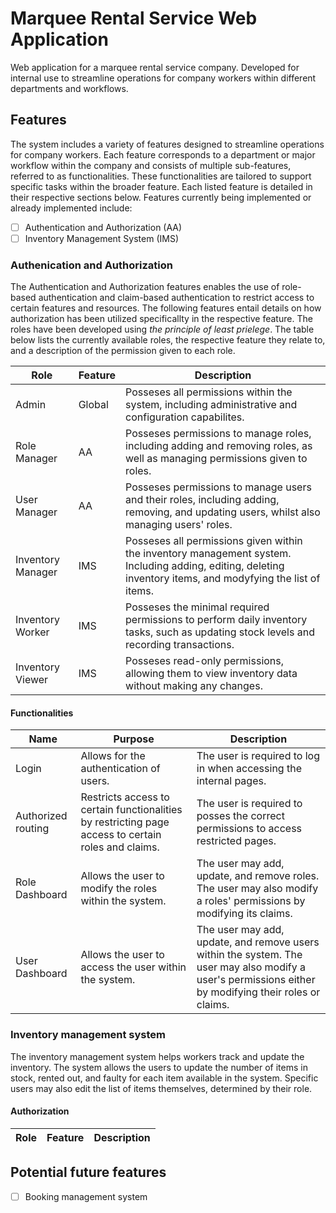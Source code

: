 # Marquee Rental Service Web Application

Web application for a marquee rental service company.  Developed for internal use to streamline operations for company workers within different departments and workflows.

## Features

The system includes a variety of features designed to streamline operations for company workers. Each feature corresponds to a department or major workflow within the company and consists of multiple sub-features, referred to as functionalities. These functionalities are tailored to support specific tasks within the broader feature. Each listed feature is detailed in their respective sections below. Features currently being implemented or already implemented include:

- [ ] Authentication and Authorization (AA)
- [ ] Inventory Management System (IMS)

### Authenication and Authorization

The Authentication and Authorization features enables the use of role-based authentication and claim-based authentication to restrict access to certain features and resources. The following features entail details on how authorization has been utilized specificallty in the respective feature. The roles have been developed using *the principle of least prielege*. The table below lists the currently available roles, the respective feature they relate to, and a description of the permission given to each role.

|Role|Feature|Description|
|---|---|---|
|Admin|Global|Posseses all permissions within the system, including administrative and configuration capabilites.|
|Role Manager|AA|Posseses permissions to manage roles, including adding and removing roles, as well as managing permissions given to roles.|
|User Manager|AA|Posseses permissions to manage users and their roles, including adding, removing, and updating users, whilst also managing users' roles.|
|Inventory Manager|IMS|Posseses all permissions given within the inventory management system. Including adding, editing, deleting inventory items, and modyfying the list of items.|
|Inventory Worker|IMS|Posseses the minimal required permissions to perform daily inventory tasks, such as updating stock levels and recording transactions.|
|Inventory Viewer|IMS| Posseses read-only permissions, allowing them to view inventory data without making any changes.|

<!--- FOR REMEMBRANCE
> [!NOTE]
> Useful information that users should know, even when skimming content. 
-->

#### Functionalities

|Name|Purpose|Description|
|---|---|---|
|Login|Allows for the authentication of users.|The user is required to log in when accessing the internal pages.|
|Authorized routing|Restricts access to certain functionalities by restricting page access to certain roles and claims.|The user is required to posses the correct permissions to access restricted pages.|
|Role Dashboard|Allows the user to modify the roles within the system.|The user may add, update, and remove roles. The user may also modify a roles' permissions by modifying its claims.|
|User Dashboard|Allows the user to access the user within the system.|The user may add, update, and remove users within the system. The user may also modify a user's permissions either by modifying their roles or claims.|

### Inventory management system

The inventory management system helps workers track and update the inventory. The system allows the users to update the number of items in stock, rented out, and faulty for each item available in the system. Specific users may also edit the list of items themselves, determined by their role.

#### Authorization

|Role|Feature|Description|
|---|---|---|

## Potential future features

- [ ] Booking management system
